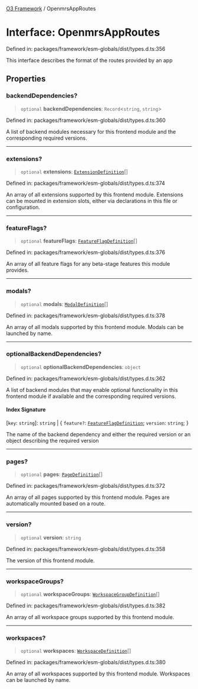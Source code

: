 [O3 Framework](../API.md) / OpenmrsAppRoutes

# Interface: OpenmrsAppRoutes

Defined in: packages/framework/esm-globals/dist/types.d.ts:356

This interface describes the format of the routes provided by an app

## Properties

### backendDependencies?

> `optional` **backendDependencies**: `Record`\<`string`, `string`\>

Defined in: packages/framework/esm-globals/dist/types.d.ts:360

A list of backend modules necessary for this frontend module and the corresponding required versions.

***

### extensions?

> `optional` **extensions**: [`ExtensionDefinition`](../type-aliases/ExtensionDefinition.md)[]

Defined in: packages/framework/esm-globals/dist/types.d.ts:374

An array of all extensions supported by this frontend module. Extensions can be mounted in extension slots, either via declarations in this file or configuration.

***

### featureFlags?

> `optional` **featureFlags**: [`FeatureFlagDefinition`](FeatureFlagDefinition.md)[]

Defined in: packages/framework/esm-globals/dist/types.d.ts:376

An array of all feature flags for any beta-stage features this module provides.

***

### modals?

> `optional` **modals**: [`ModalDefinition`](../type-aliases/ModalDefinition.md)[]

Defined in: packages/framework/esm-globals/dist/types.d.ts:378

An array of all modals supported by this frontend module. Modals can be launched by name.

***

### optionalBackendDependencies?

> `optional` **optionalBackendDependencies**: `object`

Defined in: packages/framework/esm-globals/dist/types.d.ts:362

A list of backend modules that may enable optional functionality in this frontend module if available and the corresponding required versions.

#### Index Signature

\[`key`: `string`\]: `string` \| \{ `feature?`: [`FeatureFlagDefinition`](FeatureFlagDefinition.md); `version`: `string`; \}

The name of the backend dependency and either the required version or an object describing the required version

***

### pages?

> `optional` **pages**: [`PageDefinition`](../type-aliases/PageDefinition.md)[]

Defined in: packages/framework/esm-globals/dist/types.d.ts:372

An array of all pages supported by this frontend module. Pages are automatically mounted based on a route.

***

### version?

> `optional` **version**: `string`

Defined in: packages/framework/esm-globals/dist/types.d.ts:358

The version of this frontend module.

***

### workspaceGroups?

> `optional` **workspaceGroups**: [`WorkspaceGroupDefinition`](WorkspaceGroupDefinition.md)[]

Defined in: packages/framework/esm-globals/dist/types.d.ts:382

An array of all workspace groups supported by this frontend module.

***

### workspaces?

> `optional` **workspaces**: [`WorkspaceDefinition`](../type-aliases/WorkspaceDefinition.md)[]

Defined in: packages/framework/esm-globals/dist/types.d.ts:380

An array of all workspaces supported by this frontend module. Workspaces can be launched by name.
